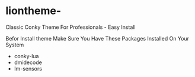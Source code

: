 # liontheme-
 Classic Conky Theme  For Professionals - Easy Install 
 
 
Befor Install theme Make Sure You Have These Packages Installed On Your System 
- conky-lua
- dmidecode
- lm-sensors

